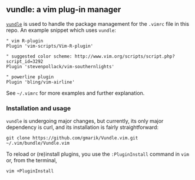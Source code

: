 ## vundle: a vim plug-in manager

[`vundle`](https://github.com/gmarik/Vundle.vim) is used to
handle the package management for the `.vimrc` file in this
repo. An example snippet which uses `vundle`:
```VimL
" vim R-plugin
Plugin 'vim-scripts/Vim-R-plugin'

" suggested color scheme: http://www.vim.org/scripts/script.php?script_id=3292
Plugin 'stevenpollack/vim-southernlights'

" powerline plugin
Plugin 'bling/vim-airline' 
```

See `~/.vimrc` for more examples and further explanation.

### Installation and usage
`vundle` is undergoing major changes, but currently, its only
major dependency is curl, and its installation is fairly 
straightforward:
```
git clone https://github.com/gmarik/Vundle.vim.git ~/.vim/bundle/Vundle.vim
```

To reload or (re)install plugins, you use the `:PluginInstall` command in `vim`
or, from the terminal,
```
vim +PluginInstall
```
 

